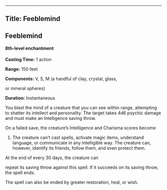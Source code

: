-------------------------
Title: Feeblemind
-------------------------

## Feeblemind

#### 8th-level enchantment


**Casting Time:** 1 action

**Range:** 150 feet

**Components:** V, S, M (a handful of clay, crystal,
glass,

or mineral spheres)

**Duration:** Instantaneous


You blast the mind of a creature that you can see within range,
attempting to shatter its intellect and personality. The target takes
4d6 psychic damage and must make an Intelligence saving throw.

On a failed save, the creature’s Intelligence and Charisma scores become
1. The creature can’t cast spells, activate magic items, understand
language, or communicate in any intelligible way. The creature can,
however, identify its friends, follow them, and even protect them.

At the end of every 30 days, the creature can

repeat its saving throw against this spell. If it succeeds on its saving
throw, the spell ends.

The spell can also be ended by greater
restoration, heal, or
wish.


